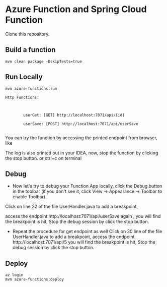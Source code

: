 # Azure Function and Spring Cloud Function

Clone this repository.


## Build a function

```
mvn clean package -DskipTests=true
```

## Run Locally

```
mvn azure-functions:run
```

```
Http Functions:

     

        userGet: [GET] http://localhost:7071/api/{id}

        userSave: [POST] http://localhost:7071/api/userSave
        
```

You can try the function by accessing the printed endpoint from browser, like



The log is also printed out in your IDEA, now, stop the function by clicking the stop button. or ctrl+c on terminal



## Debug
- Now let's try to debug your Function App locally, click the Debug button in the toolbar 
(if you don't see it, click View -> Appearance -> Toolbar to enable Toolbar).


Click on line 22 of the file UserHandler.java to add a breakpoint, 


access the endpoint http://localhost:7071/api/userSave 
again , you will find the breakpoint is hit, Stop the debug session by click the stop button.



- Repeat the procedure for get endpoint as well
Click on 30 line  of the file UserHandler.java to add a breakpoint, access the endpoint http://localhost:7071/api/5 
you will find the breakpoint is hit, Stop the debug session by click the stop button.




## Deploy

```
az login
mvn azure-functions:deploy
```
